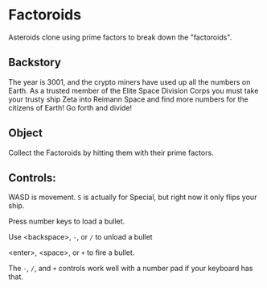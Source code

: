 # Factoroids
Asteroids clone using prime factors to break down the "factoroids".

## Backstory
The year is 3001, and the crypto miners have used up all the numbers on Earth. As a trusted member of the Elite Space Division Corps you must take your trusty ship Zeta into Reimann Space and find more numbers for the citizens of Earth! Go forth and divide!

## Object
Collect the Factoroids by hitting them with their prime factors.

## Controls:
WASD is movement. `S` is actually for Special, but right now it only flips your ship.

Press number keys to load a bullet.

Use \<backspace\>, `-`, or `/` to unload a bullet

\<enter\>, \<space\>, or `+` to fire a bullet.

The `-`, `/`, and `+` controls work well with a number pad if your keyboard has that.
